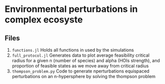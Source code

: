 # Environmental perturbations in complex ecosyste

## Files 
1. `functions.jl` Holds all functions in used by the simulations
2. `full_protocol.jl` Generates data to plot average feasibility critical radius for a given n (number of species) and alpha (HOIs strength), and proportion of feasible states as we move away from critical radius
3. `thompson_problem.py` Code to generate nperturbations equispaced perturbations on an n-hypersphere by solving the thompson problem 
